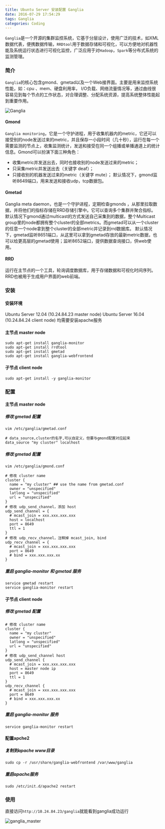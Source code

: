 ```yaml
---
title: Ubuntu Server 安装配置 Ganglia
date: 2016-07-29 17:54:29
tags: Ganglia
categories: Coding
---
```

<script src="https://blog-1252261399.cos-website.ap-beijing.myqcloud.com/pangu.js"></script>

`Ganglia`是一个开源的集群监控系统，它基于分层设计，使用广泛的技术，如XML数据代表，便携数据传输，`RRDtool`用于数据存储和可视化，可以方便地对机器性能及系统运行状态进行可视化监控，广泛应用于对`Hadoop`，`Spark`等分布式系统的监测管理。

### 简介
`Ganglia`的核心包含gmond、gmetad以及一个Web接界面。主要是用来监控系统性能，如：cpu 、mem、硬盘利用率， I/O负载、网络流量情况等，通过曲线很容易见到每个节点的工作状态，对合理调整、分配系统资源，提高系统整体性能起到重要作用。

<!-- more -->

![Ganglia][1]
#### Gmond
`Ganglia monitoring`，它是一个守护进程，用于收集机器内的metric，它还可以接受别的node发送过来的metric，并且保存一小段时间（几十秒），运行在每一个需要监测的节点上，收集监测统计，发送和接受在同一个组播或单播通道上的统计信息。Gmond可以扮演下面三种角色： 

- 收集metric并发送出去，同时也接收别的node发送过来的metric；
- 只采集metric并发送出去（关键字 deaf）；
- 只接收别的机器发送过来的metric（关键字 mute）；
默认情况下，gmond监听8649端口，用来发送和接收udp，tcp数据包。

#### Gmetad
Ganglia meta daemon，也是一个守护进程，定期检查gmonds ，从那里拉取数据，并将他们的指标存储在RRD存储引擎中。它可以查询多个集群并聚合指标。默认情况下gmond通过multicast的方式发送自己采集到的数据，整个Multicast group里的node都拥有整个cluster的全部metrics。而gmetad可以从一个cluster的任意一个node拿到整个cluster的全部metric并记录到rrd数据库。
默认情况下，gmetad监听8651端口，从这里可以拿到gmetad存放的最新metric数据，也可以给更高层的gmetad使用；监听8652端口，提供数据查询接口，供web使用。

#### RRD
运行在主节点的一个工具，轮询调度数据库，用于存储数据和可视化时间序列。RRD也被用于生成用户界面的web前端。


### 安装
#### 安装环境
Ubuntu Server 12.04 (10.24.84.23    master node)
Ubuntu Server 16.04 (10.24.84.24    client node)
均需要安装apache服务

#### 主节点 master node
```
sudo apt-get install ganglia-monitor 
sudo apt-get install rrdtool 
sudo apt-get install gmetad 
sudo apt-get install ganglia-webfrontend
```
#### 子节点 client node
```
sudo apt-get install -y ganglia-monitor
```

### 配置
#### 主节点 master node
##### 修改 gmetad 配置
`vim /etc/ganglia/gmetad.conf`
```
# data_source,cluster的名字,可以自定义，但要与gmond配置对应起来
data_source "my cluster" localhost
```
##### 修改 gmetad 配置
`vim /etc/ganglia/gmond.conf`
```
# 修改 cluster name
cluster {
  name = "my cluster" ## use the name from gmetad.conf
  owner = "unspecified"
  latlong = "unspecified"
  url = "unspecified"
}
# 修改 udp_send_channel，添加 host
udp_send_channel = {
  # mcast_join = xxx.xxx.xxx.xxx
  host = localhost
  port = 8649
  ttl = 1
}
# 修改 udp_recv_channel，注释掉 mcast_join, bind
udp_recv_channel = {
  # mcast_join = xxx.xxx.xxx.xxx
  port = 8649
  # bind = xxx.xxx.xxx.xx
}
```
##### 重启 ganglia-monitor 和 gmetad 服务
```
service gmetad restart
service ganglia-monitor restart
```

#### 子节点 client node
##### 修改 gmetad 配置 
```
# 修改 cluster name
cluster {
  name = "my cluster"
  owner = "unspecified"
  latlong = "unspecified"
  url = "unspecified"
}
# 修改 udp_send_channel host
udp_send_channel {
  # mcast_join = xxx.xxx.xxx.xxx
  host = master node ip
  port = 8649
  ttl = 1
}
udp_recv_channel {
  # mcast_join = xxx.xxx.xxx.xxx
  port = 8649
  # bind = xxx.xxx.xxx.xx
}
```
##### 重启 ganglia-monitor 服务
`service ganglia-monitor restart`

#### 配置apche2
##### 复制到apache www目录
`sudo cp -r /usr/share/ganglia-webfrontend /var/www/ganglia`
##### 重启apache服务
`sudo /etc/init.d/apache2 restart`


### 使用
直接访问`http://10.24.84.23/ganglia`就能看到ganglia成功运行

![ganglia_master][2]


  [1]: https://blog-1252261399.cos-website.ap-beijing.myqcloud.com/images/ganglia.png
  [2]: https://blog-1252261399.cos-website.ap-beijing.myqcloud.com/images/ganglia_master.png

<script>pangu.spacingPage();</script>